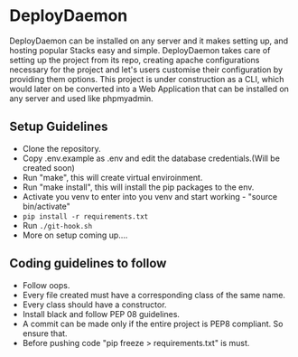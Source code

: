 # DeployDaemon
DeployDaemon can be installed on any server and it makes setting up, and hosting popular Stacks easy and simple. DeployDaemon takes care of setting up the project from its repo, creating apache configurations necessary for the project and let's users customise their configuration by providing them options. This project is under construction as a CLI, which would later on be converted into a Web Application that can be installed on any server and used like phpmyadmin.

## Setup Guidelines
- Clone the repository.
- Copy .env.example as .env and edit the database credentials.(Will be created soon)
- Run "make", this will create virtual enviroinment.
- Run "make install", this will install the pip packages to the env.
- Activate you venv to enter into you venv and start working - "source bin/activate"
- ```pip install -r requirements.txt```
- Run ```./git-hook.sh```
- More on setup coming up....

## Coding guidelines to follow
- Follow oops.
- Every file created must have a corresponding class of the same name.
- Every class should have a constructor.
- Install black and follow PEP 08 guidelines.
- A commit can be made only if the entire project is PEP8 compliant. So ensure that.
- Before pushing code "pip freeze > requirements.txt" is must.

